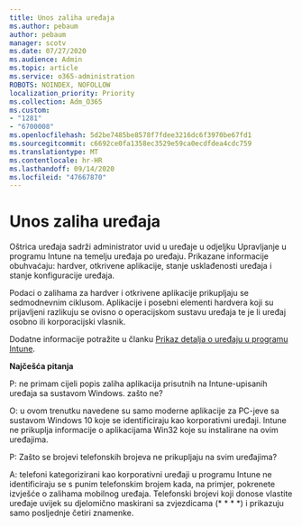 ```yaml
---
title: Unos zaliha uređaja
ms.author: pebaum
author: pebaum
manager: scotv
ms.date: 07/27/2020
ms.audience: Admin
ms.topic: article
ms.service: o365-administration
ROBOTS: NOINDEX, NOFOLLOW
localization_priority: Priority
ms.collection: Adm_O365
ms.custom:
- "1281"
- "6700008"
ms.openlocfilehash: 5d2be7485be8578f7fdee3216dc6f3970be67fd1
ms.sourcegitcommit: c6692ce0fa1358ec3529e59ca0ecdfdea4cdc759
ms.translationtype: MT
ms.contentlocale: hr-HR
ms.lasthandoff: 09/14/2020
ms.locfileid: "47667870"
---
```

# <a name="intune-device-inventory"></a>Unos zaliha uređaja

Oštrica uređaja sadrži administrator uvid u uređaje u odjeljku Upravljanje u programu Intune na temelju uređaja po uređaju. Prikazane informacije obuhvaćaju: hardver, otkrivene aplikacije, stanje usklađenosti uređaja i stanje konfiguracije uređaja.

Podaci o zalihama za hardver i otkrivene aplikacije prikupljaju se sedmodnevnim ciklusom. Aplikacije i posebni elementi hardvera koji su prijavljeni razlikuju se ovisno o operacijskom sustavu uređaja te je li uređaj osobno ili korporacijski vlasnik.

Dodatne informacije potražite u članku [Prikaz detalja o uređaju u programu Intune](https://docs.microsoft.com/intune/device-inventory).

**Najčešća pitanja**

P: ne primam cijeli popis zaliha aplikacija prisutnih na Intune-upisanih uređaja sa sustavom Windows. zašto ne?

O: u ovom trenutku navedene su samo moderne aplikacije za PC-jeve sa sustavom Windows 10 koje se identificiraju kao korporativni uređaji. Intune ne prikuplja informacije o aplikacijama Win32 koje su instalirane na ovim uređajima.

P: Zašto se brojevi telefonskih brojeva ne prikupljaju na svim uređajima?

A: telefoni kategorizirani kao korporativni uređaji u programu Intune ne identificiraju se s punim telefonskim brojem kada, na primjer, pokrenete izvješće o zalihama mobilnog uređaja. Telefonski brojevi koji donose vlastite uređaje uvijek su djelomično maskirani sa zvjezdicama (* * * *) i prikazuju samo posljednje četiri znamenke.